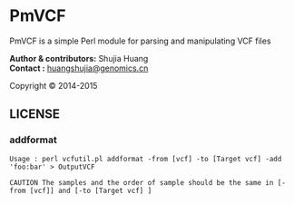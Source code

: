 PmVCF
======
PmVCF is a simple Perl module for parsing and manipulating VCF files

__Author & contributors:__ Shujia Huang              <br/>
__Contact              :__ huangshujia@genomics.cn   <br/>

Copyright &copy; 2014-2015

LICENSE
--------

### addformat

	Usage : perl vcfutil.pl addformat -from [vcf] -to [Target vcf] -add 'foo:bar' > OutputVCF

	CAUTION The samples and the order of sample should be the same in [-from [vcf]] and [-to [Target vcf] ] 
